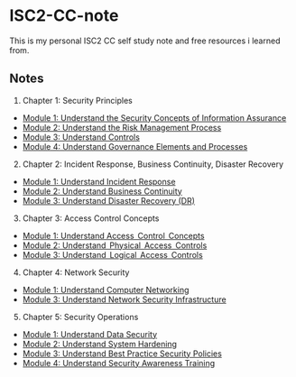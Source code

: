 # ISC2-CC-note

This is my personal ISC2 CC self study note and free resources i learned from.




## Notes

1. Chapter 1: Security Principles

* [Module 1: Understand the Security Concepts of Information Assurance](https://github.com/mashitah-tobroni/ISC2-CC-note/blob/main/chapter%201/module%201.md)
* [Module 2: Understand the Risk Management Process](https://linktodocumentation)
* [Module 3: Understand Controls](https://linktodocumentation)
* [Module 4: Understand Governance Elements and Processes](https://linktodocumentation)

2. Chapter 2: Incident Response, Business Continuity, Disaster Recovery
* [Module 1: Understand Incident Response](https://linktodocumentation)
* [Module 2: Understand Business Continuity](https://linktodocumentation)
* [Module 3: Understand Disaster Recovery (DR)](https://linktodocumentation)

3. Chapter 3: Access Control Concepts
* [Module 1: Understand Access  Control  Concepts](https://linktodocumentation)
* [Module 2: Understand  Physical  Access  Controls](https://linktodocumentation)
* [Module 3: Understand  Logical  Access  Controls](https://linktodocumentation)

4. Chapter 4: Network Security
* [Module 1: Understand Computer Networking](https://linktodocumentation)
* [Module 3: Understand Network Security Infrastructure](https://linktodocumentation)

5. Chapter 5: Security Operations
* [Module 1: Understand Data Security](https://linktodocumentation)
* [Module 2: Understand System Hardening](https://linktodocumentation)
* [Module 3: Understand Best Practice Security Policies](https://linktodocumentation)
* [Module 4: Understand Security Awareness Training](https://linktodocumentation)
